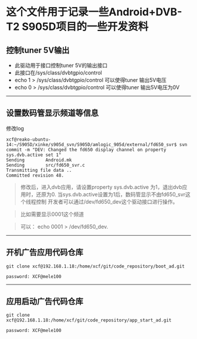 # 这个文件用于记录一些Android+DVB-T2 S905D项目的一些开发资料

## 控制tuner 5V输出
>>>
 * 此驱动用于接口控制tuner 5V的输出接口
 * 此接口在/sys/class/dvbtgpio/control
 * echo 1 > /sys/class/dvbtgpio/control 可以使得tuner 输出5V电压
 * echo 0 > /sys/class/dvbtgpio/control 可以使得tuner 输出5V电压为0V
>>>

---

## 设置数码管显示频道等信息

修改log
```
xcf@reako-ubuntu-14:~/S905D/xinke/s905d_svn/S905D/amlogic_905d/external/fd650_svr$ svn commit -m "DEV: Changed the fd650 display channel on property sys.dvb.active set 1"
Sending        Android.mk
Sending        src/fd650_svr.c
Transmitting file data ..
Committed revision 48.
```
>
> 修改后，进入dvb应用，请设置property sys.dvb.active 为1，退出dvb应用时，还原为0.
> 当sys.dvb.active设置为1后，数码管显示不由fd650_svr这个线程控制
> 开发者可以通过/dev/fd650_dev这个驱动接口进行操作。

> 比如需要显示0001这个频道

> 可以： echo 0001 > /dev/fd650_dev.
>

---

## 开机广告应用代码仓库
```
git clone xcf@192.168.1.18:/home/xcf/git/code_repository/boot_ad.git

password: XCF@mele100

```
---

## 应用启动广告代码仓库
```
git clone xcf@192.168.1.18:/home/xcf/git/code_repository/app_start_ad.git

password: XCF@mele100

```
